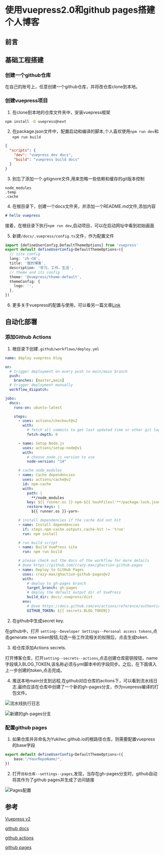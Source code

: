 # 使用vuepress2.0和github pages搭建个人博客

## 前言

## 基础工程搭建 

### 创建一个github仓库

在自己的账号上，任意创建一个github仓库，并将改仓库clone到本地。

### 创建vuepress项目

1. 在clone到本地的仓库文件夹中，安装vuepress框架

```sh
npm install -D vuepress@next
```

2. 在package.json文件中，配置启动和编译的脚本,个人喜欢使用```npm run dev```和```npm run build```

```json
{
  "scripts": {
    "dev": "vuepress dev docs",
    "build": "vuepress build docs"
  }
}
```

3. 别忘了添加一个.gitignore文件,用来忽略一些依赖和缓存的git版本控制

```
node_modules
.temp
.cache
```

4. 在根目录下，创建一个docs文件夹，并添加一个README.md文件,添加内容

```md
# hello vuepress
```
接着，在根目录下执行```npm run dev```,启动项目，可以在启动网址中看到初始画面

5. 新建```/docs/.vuepress/config.ts```文件，作为配置文件
```ts
import {defineUserConfig,DefaultThemeOptions} from 'vuepress'
export default defineUserConfig<DefaultThemeOptions>({
  // site config
  lang: 'zh-CN',
  title: '我的博客',
  description: '学习，工作，生活',
  // theme and its config
  theme: '@vuepress/theme-default',
  themeConfig: {
    logo: '',
  },
})
```
<!-- TODO: -->
6. 更多关于vuepress的配置与使用，可以看另一篇文章[Link]()

## 自动化部署

### 添加Github Actions

1. 根目录下创建```.github/workflows/deploy.yml```

```yml
name: deploy vuepress blog

on:
  # trigger deployment on every push to main/main branch
  push:
    branches: [master,main]
  # trigger deployment manually
  workflow_dispatch:

jobs:
  docs:
    runs-on: ubuntu-latest

    steps:
      - uses: actions/checkout@v2
        with:
          # fetch all commits to get last updated time or other git log info
          fetch-depth: 0

      - name: Setup Node.js
        uses: actions/setup-node@v1
        with:
          # choose node.js version to use
          node-version: "14"

      # cache node_modules
      - name: Cache dependencies
        uses: actions/cache@v2
        id: npm-cache
        with:
          path: |
            **/node_modules
          key: ${{ runner.os }}-npm-${{ hashFiles('**/package-lock.json') }}
          restore-keys: |
            ${{ runner.os }}-yarn-

      # install dependencies if the cache did not hit
      - name: Install dependencies
        if: steps.npm-cache.outputs.cache-hit != 'true'
        run: npm install

      # run build script
      - name: Build VuePress site
        run: npm run build

      # please check out the docs of the workflow for more details
      # @see https://github.com/crazy-max/ghaction-github-pages
      - name: Deploy to GitHub Pages
        uses: crazy-max/ghaction-github-pages@v2
        with:
          # deploy to gh-pages branch
          target_branch: gh-pages
          # deploy the default output dir of VuePress
          build_dir: docs/.vuepress/dist
        env:
          # @see https://docs.github.com/en/actions/reference/authentication-in-a-workflow#about-the-github_token-secret
          GITHUB_TOKEN: ${{ secrets.BLOG_TOKEN}}


```

2. 在github中生成secret key.

在github中，打开 ```setting--Developer Settings--Personal access tokens```,点击generate new token按钮,勾选一些工作流相关的权限后，点击生成token.

3. 给仓库添加Actions secrets.

打开博客仓库，打开```setting--secrets--actions```,点击创建仓库密钥按钮，name字段填入BLOG_TOKEN,该名称必须与yml脚本中的字段同步。之后，在下面填入上一步创建的token,点击完成。

4. 推送本地main分支到远程,在github对应仓库的actions下，可以看到流水线日志.最终应该在仓库中创建了一个新的gh-pages分支，作为vuepress编译的打包文件。

![流水线执行日志](./images/微信截图_20220309000002.png)

![新建的gh-pages分支](./images/微信截图_20220309000023.png)

### 配置github pages

1. 如果仓库并非命名为Yukilwc.github.io的根路径仓库，则需要配置vuepress的base字段

```ts
export default defineUserConfig<DefaultThemeOptions>({
    base:"/YourRepoName/",
})


```

2. 打开```目标仓库--settings--pages```,发现，当存在gh-pages分支时，github自动将其作为了github pages并生成了访问链接

![Pages配置](./images/微信截图_20220309000805.png)
## 参考

[Vuepress v2](https://v2.vuepress.vuejs.org/)

[github docs](https://docs.github.com/en/authentication/keeping-your-account-and-data-secure/creating-a-personal-access-token)

[github actions](https://docs.github.com/en/actions/quickstart)

[github pages](https://docs.github.com/en/pages/quickstart)